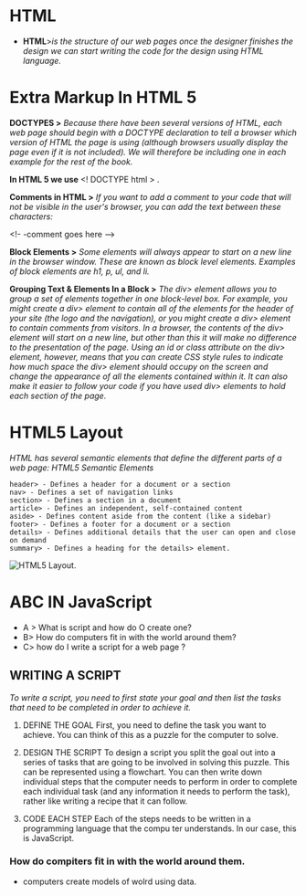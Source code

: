 # **HTML**

+ **HTML**>*is the structure of our web pages once the designer finishes the design we can start writing the code for the design using HTML language.*
 
 # **Extra Markup In HTML 5**
 **DOCTYPES >** *Because there have been
several versions of HTML, each
web page should begin with a
DOCTYPE declaration to tell a
browser which version of HTML
the page is using (although
browsers usually display the
page even if it is not included).
We will therefore be including
one in each example for the rest
of the book.*

**In HTML 5 we use** <! DOCTYPE html > .

**Comments in HTML >** *If you want to add a comment
to your code that will not be
visible in the user's browser, you
can add the text between these
characters:*

<!- -comment goes here -->

**Block Elements >** *Some elements will always
appear to start on a new line in
the browser window. These are
known as block level elements.
Examples of block elements are
h1, p, ul, and li.*

**Grouping Text & Elements In a Block >**
*The div> element allows you to
group a set of elements together
in one block-level box.
For example, you might create
a div> element to contain all
of the elements for the header
of your site (the logo and the
navigation), or you might create
a div> element to contain
comments from visitors.
In a browser, the contents of
the div> element will start on
a new line, but other than this
it will make no difference to the
presentation of the page.
Using an id or class attribute
on the div> element, however,
means that you can create
CSS style rules to indicate how
much space the div> element
should occupy on the screen and
change the appearance of all the
elements contained within it.
It can also make it easier to
follow your code if you have used
div> elements to hold each
section of the page.*
# **HTML5 Layout**
*HTML has several semantic elements that define the different parts of a web page:
HTML5 Semantic Elements* 	

    header> - Defines a header for a document or a section
    nav> - Defines a set of navigation links
    section> - Defines a section in a document
    article> - Defines an independent, self-contained content
    aside> - Defines content aside from the content (like a sidebar)
    footer> - Defines a footer for a document or a section
    details> - Defines additional details that the user can open and close on demand
    summary> - Defines a heading for the details> element.
 ![HTML5 Layout](https://www.w3schools.com/html/img_sem_elements.gif).
# ABC IN JavaScript

+ A > What is script and how do O create one?
+ B> How do computers fit in with the world around them?
+ C> how do I write a script for a web page ?
## WRITING A SCRIPT
*To write a script, you need to first
state your goal and then list the
tasks that need to be completed in
order to achieve it.*
1. DEFINE THE GOAL
First, you need to define the task you want to
achieve. You can think of this as a puzzle for the
computer to solve.

2. DESIGN THE SCRIPT
To design a script you split the goal out into a series
of tasks that are going to be involved in solving this
puzzle. This can be represented using a flowchart.
You can then write down individual steps that the
computer needs to perform in order to complete
each individual task (and any information it needs to
perform the task), rather like writing a recipe that it
can follow.

3. CODE EACH STEP
Each of the steps needs to be written in a
programming language that the compu ter
understands. In our case, this is JavaScript.

###  How do compiters fit in with the world around them.
* computers create models of wolrd using data.
